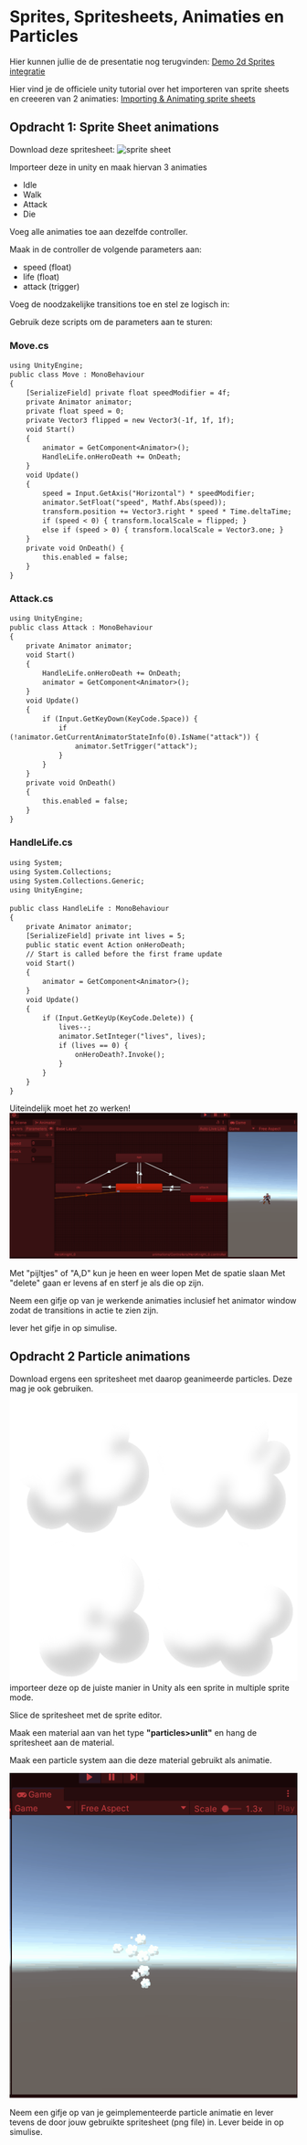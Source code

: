 # Sprites, Spritesheets, Animaties en Particles

Hier kunnen jullie de de presentatie nog terugvinden:
[Demo 2d Sprites integratie](../presentaties/2D%20Sprites%20&%20Integration.pdf)

Hier vind je de officiele unity tutorial over het importeren van sprite sheets en creeeren van 2 animaties:
[Importing & Animating sprite sheets](https://learn.unity.com/tutorial/introduction-to-sprite-animations#)

## Opdracht 1: Sprite Sheet animations

Download deze spritesheet:
![sprite sheet](//src/03_02_HeroKnight.png)

Importeer deze in unity en maak hiervan 3 animaties

- Idle
- Walk
- Attack
- Die

Voeg alle animaties toe aan dezelfde controller.

Maak in de controller de volgende parameters aan:

- speed (float)
- life (float)
- attack (trigger)

Voeg de noodzakelijke transitions toe en stel ze logisch in:

Gebruik deze scripts om de parameters aan te sturen:

### Move.cs

```
using UnityEngine;
public class Move : MonoBehaviour
{
    [SerializeField] private float speedModifier = 4f;
    private Animator animator;
    private float speed = 0;
    private Vector3 flipped = new Vector3(-1f, 1f, 1f);
    void Start()
    {
        animator = GetComponent<Animator>();
        HandleLife.onHeroDeath += OnDeath;
    }
    void Update()
    {
        speed = Input.GetAxis("Horizontal") * speedModifier;
        animator.SetFloat("speed", Mathf.Abs(speed));
        transform.position += Vector3.right * speed * Time.deltaTime;
        if (speed < 0) { transform.localScale = flipped; }
        else if (speed > 0) { transform.localScale = Vector3.one; }
    }
    private void OnDeath() {
        this.enabled = false;
    }
}
```

### Attack.cs

```
using UnityEngine;
public class Attack : MonoBehaviour
{
    private Animator animator;
    void Start()
    {
        HandleLife.onHeroDeath += OnDeath;
        animator = GetComponent<Animator>();
    }
    void Update()
    {
        if (Input.GetKeyDown(KeyCode.Space)) {
            if (!animator.GetCurrentAnimatorStateInfo(0).IsName("attack")) {
                animator.SetTrigger("attack");
            }
        }
    }
    private void OnDeath()
    {
        this.enabled = false;
    }
}
```

### HandleLife.cs

```
using System;
using System.Collections;
using System.Collections.Generic;
using UnityEngine;

public class HandleLife : MonoBehaviour
{
    private Animator animator;
    [SerializeField] private int lives = 5;
    public static event Action onHeroDeath;
    // Start is called before the first frame update
    void Start()
    {
        animator = GetComponent<Animator>();
    }
    void Update()
    {
        if (Input.GetKeyUp(KeyCode.Delete)) {
            lives--;
            animator.SetInteger("lives", lives);
            if (lives == 0) {
                onHeroDeath?.Invoke();
            }
        }
    }
}
```

Uiteindelijk moet het zo werken!
![demo](../src/03_01_demo.gif)

Met "pijltjes" of "A,D" kun je heen en weer lopen
Met de spatie slaan
Met "delete" gaan er levens af en sterf je als die op zijn.

Neem een gifje op van je werkende animaties inclusief het animator window zodat de transitions in actie te zien zijn.

lever het gifje in op simulise.

## Opdracht 2 Particle animations

Download ergens een spritesheet met daarop geanimeerde particles. Deze mag je ook gebruiken.
![smoke sheet](../src/03_04_smoke.png)
importeer deze op de juiste manier in Unity als een sprite in multiple sprite mode.

Slice de spritesheet met de sprite editor.

Maak een material aan van het type **"particles>unlit"** en hang de spritesheet aan de material.

Maak een particle system aan die deze material gebruikt als animatie.

![demo](../src/03_03_animated_particles.gif)

Neem een gifje op van je geimplementeerde particle animatie en lever tevens de door jouw gebruikte spritesheet (png file) in. Lever beide in op simulise.
